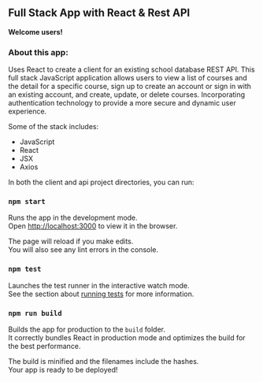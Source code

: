 ## Full Stack App with React & Rest API

**Welcome users!** 

### About this app:
Uses React to create a client for an existing school database REST API. This full stack JavaScript application allows users to view a list of courses and the detail for a specific course, sign up to create an account or sign in with an existing account, and create, update, or delete courses. Incorporating authentication technology to provide a more secure and dynamic user experience. 

Some of the stack includes: 
  - JavaScript
  - React 
  - JSX
  - Axios

In both the client and api project directories, you can run:

### `npm start`

Runs the app in the development mode.<br>
Open [http://localhost:3000](http://localhost:3000) to view it in the browser.

The page will reload if you make edits.<br>
You will also see any lint errors in the console.

### `npm test`

Launches the test runner in the interactive watch mode.<br>
See the section about [running tests](https://facebook.github.io/create-react-app/docs/running-tests) for more information.

### `npm run build`

Builds the app for production to the `build` folder.<br>
It correctly bundles React in production mode and optimizes the build for the best performance.

The build is minified and the filenames include the hashes.<br>
Your app is ready to be deployed!
